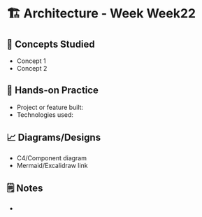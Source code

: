 # 🏗️ Architecture - Week Week22

## 🧠 Concepts Studied
- Concept 1
- Concept 2

## 🔧 Hands-on Practice
- Project or feature built:
- Technologies used:

## 📈 Diagrams/Designs
- C4/Component diagram
- Mermaid/Excalidraw link

## 🗒️ Notes
- 
